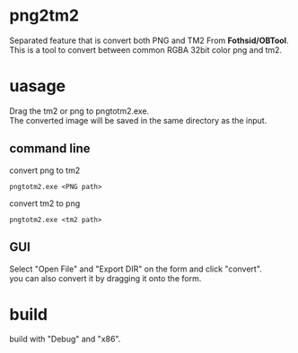 # png2tm2   
Separated feature that is convert both PNG and TM2 From **Fothsid/OBTool**.   
This is a tool to convert between common RGBA 32bit color png and tm2.   

# uasage   
Drag the tm2 or png to pngtotm2.exe.   
The converted image will be saved in the same directory as the input.   
## command line   
convert png to tm2   
```
pngtotm2.exe <PNG path>
```
convert tm2 to png   
```
pngtotm2.exe <tm2 path>
```
## GUI   
Select "Open File" and "Export DIR" on the form and click "convert".    
you can also convert it by dragging it onto the form.   

# build
build with "Debug" and "x86".
